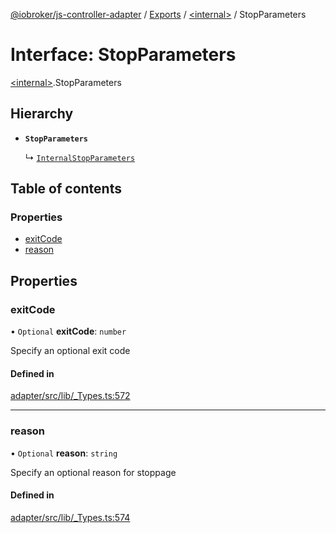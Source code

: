[@iobroker/js-controller-adapter](../README.md) / [Exports](../modules.md) / [\<internal\>](../modules/internal_.md) / StopParameters

# Interface: StopParameters

[\<internal\>](../modules/internal_.md).StopParameters

## Hierarchy

- **`StopParameters`**

  ↳ [`InternalStopParameters`](internal_.InternalStopParameters.md)

## Table of contents

### Properties

- [exitCode](internal_.StopParameters.md#exitcode)
- [reason](internal_.StopParameters.md#reason)

## Properties

### exitCode

• `Optional` **exitCode**: `number`

Specify an optional exit code

#### Defined in

[adapter/src/lib/_Types.ts:572](https://github.com/ioBroker/ioBroker.js-controller/blob/b159ac233f7a87a414127911fe2ae71c3b8f699b/packages/adapter/src/lib/_Types.ts#L572)

___

### reason

• `Optional` **reason**: `string`

Specify an optional reason for stoppage

#### Defined in

[adapter/src/lib/_Types.ts:574](https://github.com/ioBroker/ioBroker.js-controller/blob/b159ac233f7a87a414127911fe2ae71c3b8f699b/packages/adapter/src/lib/_Types.ts#L574)
